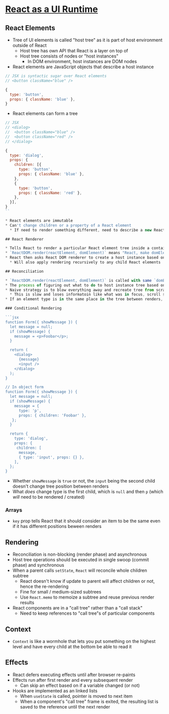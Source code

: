 # [React as a UI Runtime](https://overreacted.io/react-as-a-ui-runtime/)

## React Elements

* Tree of UI elements is called "host tree" as it is part of host environment outside of React
  * Host tree has own API that React is a layer on top of
  * Host tree consists of nodes or "host instances"
    * In DOM environment, host instances are DOM nodes
* React elements are JavaScript objects that describe a host instance

```javascript
// JSX is syntactic sugar over React elements
// <button className="blue" />

{
  type: 'button',
  props: { className: 'blue' },
}
```

* React elements can form a tree

```javascript
// JSX
// <dialog>
//  <button className="blue" />
//  <button className="red" />
// </dialog>

{
  type: 'dialog',
  props: {
    children: [{
      type: 'button',
      props: { className: 'blue' },
    },
    {
      type: 'button',
      props: { className: 'red' },
    },
  }],
}
``

* React elements are immutable
* Can't change children or a property of a React element
  * If need to render something different, need to describe a new React element tree created from scratch

## React Renderer

* Tells React to render a particular React element tree inside a container host instance
* `ReactDOM.render(reactElement, domElement)` means "React, make domElement host tree match reactElement`
* React then asks React DOM renderer to create a host instance based on the React element defined (i.e. it's `type` and `properties`)
  * Will also apply rendering recursively to any child React elements

## Reconciliation 

* `ReactDOM.render(reactElement, domElement)` is called with same `domElement`, but `reactElement` might change (`properties` change or `type` changes)
* The process of figuring out what to do to host instance tree based on updates is called reconciliation
* Naive strategy is to blow everything away and recreate tree from scratch
  * This is slow and loses informatoin like what was in focus, scroll state, etc.
* If an element type is in the same place in the tree between renders, then React reuses existing host instance

### Conditional Rendering

```jsx
function Form({ showMessage }) {
  let message = null;
  if (showMessage) {
    message = <p>Foobar</p>;
  }

  return (
    <dialog>
      {message}
      <input />
    </dialog>
  );
}

// In object form
function Form({ showMessage }) {
  let message = null;
  if (showMessage) {
    message = {
      type: 'p',
      props: { children: 'Foobar' },
   };
  }

  return {
    type: 'dialog',
    props: {
     children: [
      message,
      { type: 'input', props: {} },
    ],
  };
}
```

* Whether `showMessage` is `true` or not, the `input` being the second child doesn't change tree position between renders
* What _does_ change type is the first child, which is `null` and then `p` (which _will_ need to be rendered / created)

### Arrays

* `key` prop tells React that it should consider an item to be the same even if it has different positions beween renders

## Rendering

* Reconciliation is non-blocking (render phase) and asynchronous
* Host tree operations should be executed in single swoop (commit phase) and synchronous
* When a parent calls `setState`, `React` will reconcile whole children subtree
  * React doesn't know if update to parent will affect children or not, hence the re-rendering
  * Fine for small / medium-sized subtrees
  * Use `React.memo` to memoize a subtree and reuse previous render results
* React components are in a "call tree" rather than a "call stack"
  * Need to keep references to "call tree"s of particular components

## Context

* `Context` is like a wormhole that lets you put something on the highest level and have every child at the bottom be able to read it

## Effects

* React defers executing effects until after browser re-paints
* Effects run after first render and every subsequent render
  * Can skip an effect based on if a variable changed (or not)
* Hooks are implemented as an linked lists
  * When `useState` is called, pointer is moved to next item
  * When a component's "call tree" frame is exited, the resulting list is saved to the reference until the next render

